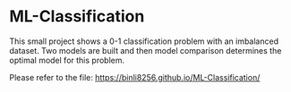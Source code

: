# ML-Classification

This small project shows a 0-1 classification problem with an imbalanced dataset. Two models are built and then model comparison determines the optimal model for this problem. 

Please refer to the file: https://binli8256.github.io/ML-Classification/
